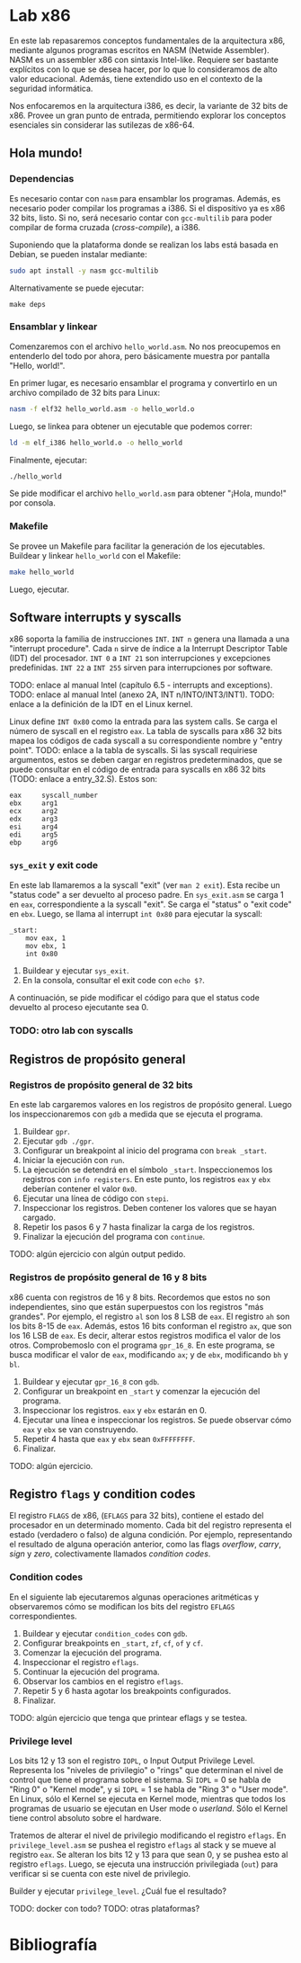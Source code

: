 # Lab x86

En este lab repasaremos conceptos fundamentales de la arquitectura x86, mediante algunos programas escritos en NASM (Netwide Assembler). NASM es un assembler x86 con sintaxis Intel-like. Requiere ser bastante explícitos con lo que se desea hacer, por lo que lo consideramos de alto valor educacional. Además, tiene extendido uso en el contexto de la seguridad informática.

Nos enfocaremos en la arquitectura i386, es decir, la variante de 32 bits de x86. Provee un gran punto de entrada, permitiendo explorar los conceptos esenciales sin considerar las sutilezas de x86-64.

## Hola mundo!

### Dependencias

Es necesario contar con `nasm` para ensamblar los programas. Además, es necesario poder compilar los programas a i386. Si el dispositivo ya es x86 32 bits, listo. Si no, será necesario contar con `gcc-multilib` para poder compilar de forma cruzada (_cross-compile_), a i386.

Suponiendo que la plataforma donde se realizan los labs está basada en Debian, se pueden instalar mediante:

```sh
sudo apt install -y nasm gcc-multilib
```

Alternativamente se puede ejecutar:

`make deps`

### Ensamblar y linkear

Comenzaremos con el archivo `hello_world.asm`. No nos preocupemos en entenderlo del todo por ahora, pero básicamente muestra por pantalla "Hello, world!".

En primer lugar, es necesario ensamblar el programa y convertirlo en un archivo compilado de 32 bits para Linux:

```sh
nasm -f elf32 hello_world.asm -o hello_world.o
```

Luego, se linkea para obtener un ejecutable que podemos correr:

```sh
ld -m elf_i386 hello_world.o -o hello_world
```

Finalmente, ejecutar:

```sh
./hello_world
```

Se pide modificar el archivo `hello_world.asm` para obtener "¡Hola, mundo!" por consola.

### Makefile

Se provee un Makefile para facilitar la generación de los ejecutables. Buildear y linkear `hello_world` con el Makefile:

```sh
make hello_world
```

Luego, ejecutar.

## Software interrupts y syscalls

x86 soporta la familia de instrucciones `INT`. `INT n` genera una llamada a una "interrupt procedure". Cada `n` sirve de índice a la Interrupt Descriptor Table (IDT) del procesador. `INT 0` a `INT 21` son interrupciones y excepciones predefinidas. `INT 22` a `INT 255` sirven para interrupciones por software.

TODO: enlace al manual Intel (capítulo 6.5 - interrupts and exceptions).
TODO: enlace al manual Intel (anexo 2A, INT n/INTO/INT3/INT1).
TODO: enlace a la definición de la IDT en el Linux kernel.

Linux define `INT 0x80` como la entrada para las system calls. Se carga el número de syscall en el registro `eax`. La tabla de syscalls para x86 32 bits mapea los códigos de cada syscall a su correspondiente nombre y "entry point". TODO: enlace a la tabla de syscalls. Si las syscall requiriese argumentos, estos se deben cargar en registros predeterminados, que se puede consultar en el código de entrada para syscalls en x86 32 bits (TODO: enlace a entry_32.S). Estos son:

```
eax     syscall_number
ebx     arg1
ecx     arg2
edx     arg3
esi     arg4
edi     arg5
ebp     arg6
```

### `sys_exit` y exit code

En este lab llamaremos a la syscall "exit" (ver `man 2 exit`). Esta recibe un "status code" a ser devuelto al proceso padre. En `sys_exit.asm` se carga 1 en `eax`, correspondiente a la syscall "exit". Se carga el "status" o "exit code" en `ebx`. Luego, se llama al interrupt `int 0x80` para ejecutar la syscall:

```
_start:
	mov eax, 1
	mov ebx, 1
	int 0x80
```

1. Buildear y ejecutar `sys_exit`.
2. En la consola, consultar el exit code con `echo $?`.

A continuación, se pide modificar el código para que el status code devuelto al proceso ejecutante sea 0.

### TODO: otro lab con syscalls

## Registros de propósito general

### Registros de propósito general de 32 bits

En este lab cargaremos valores en los registros de propósito general. Luego los inspeccionaremos con `gdb` a medida que se ejecuta el programa.

1. Buildear `gpr`.
2. Ejecutar `gdb ./gpr`.
3. Configurar un breakpoint al inicio del programa con `break _start`.
4. Iniciar la ejecución con `run`.
5. La ejecución se detendrá en el símbolo `_start`. Inspeccionemos los registros con `info registers`. En este punto, los registros `eax` y `ebx` deberían contener el valor `0x0`.
6. Ejecutar una línea de código con `stepi`.
7. Inspeccionar los registros. Deben contener los valores que se hayan cargado.
8. Repetir los pasos 6 y 7 hasta finalizar la carga de los registros.
9. Finalizar la ejecución del programa con `continue`.

TODO: algún ejercicio con algún output pedido.

### Registros de propósito general de 16 y 8 bits

x86 cuenta con registros de 16 y 8 bits. Recordemos que estos no son independientes, sino que están superpuestos con los registros "más grandes". Por ejemplo, el registro `al` son los 8 LSB de `eax`. El registro `ah` son los bits 8-15 de `eax`. Además, estos 16 bits conforman el registro `ax`, que son los 16 LSB de `eax`. Es decir, alterar estos registros modifica el valor de los otros. Comprobemoslo con el programa `gpr_16_8`. En este programa, se busca modificar el valor de `eax`, modificando `ax`; y de `ebx`, modificando `bh` y `bl`.

1. Buildear y ejecutar `gpr_16_8` con `gdb`.
2. Configurar un breakpoint en `_start` y comenzar la ejecución del programa.
3. Inspeccionar los registros. `eax` y `ebx` estarán en 0.
4. Ejecutar una línea e inspeccionar los registros. Se puede observar cómo `eax` y `ebx` se van construyendo.
5. Repetir 4 hasta que `eax` y `ebx` sean `0xFFFFFFFF`.
6. Finalizar.

TODO: algún ejercicio.

## Registro `flags` y condition codes

El registro `FLAGS` de x86, (`EFLAGS` para 32 bits), contiene el estado del procesador en un determinado momento. Cada bit del registro representa el estado (verdadero o falso) de alguna condición. Por ejemplo, representando el resultado de alguna operación anterior, como las flags _overflow_, _carry_, _sign_ y _zero_, colectivamente llamados _condition codes_.

### Condition codes

En el siguiente lab ejecutaremos algunas operaciones aritméticas y observaremos cómo se modifican los bits del registro `EFLAGS` correspondientes.

1. Buildear y ejecutar `condition_codes` con `gdb`.
2. Configurar breakpoints en `_start`, `zf`, `cf`, `of` y `cf`.
3. Comenzar la ejecución del programa.
4. Inspeccionar el registro `eflags`.
5. Continuar la ejecución del programa.
6. Observar los cambios en el registro `eflags`.
7. Repetir 5 y 6 hasta agotar los breakpoints configurados.
8. Finalizar.

TODO: algún ejercicio que tenga que printear eflags y se testea.

### Privilege level

Los bits 12 y 13 son el registro `IOPL`, o Input Output Privilege Level. Representa los "niveles de privilegio" o "rings" que determinan el nivel de control que tiene el programa sobre el sistema. Si `IOPL` = 0 se habla de "Ring 0" o "Kernel mode", y si `IOPL` = 1 se habla de "Ring 3" o "User mode". En Linux, sólo el Kernel se ejecuta en Kernel mode, mientras que todos los programas de usuario se ejecutan en User mode o _userland_. Sólo el Kernel tiene control absoluto sobre el hardware.

Tratemos de alterar el nivel de privilegio modificando el registro `eflags`. En `privilege_level.asm` se pushea el registro `eflags` al stack y se mueve al registro `eax`. Se alteran los bits 12 y 13 para que sean 0, y se pushea esto al registro `eflags`. Luego, se ejecuta una instrucción privilegiada (`out`) para verificar si se cuenta con este nivel de privilegio.

Builder y ejecutar `privilege_level`. ¿Cuál fue el resultado?


TODO: docker con todo?
TODO: otras plataformas?



# Bibliografía
